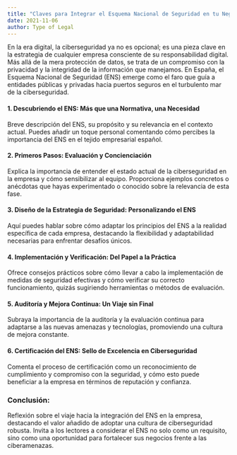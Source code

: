 ```yaml
---
title: "Claves para Integrar el Esquema Nacional de Seguridad en tu Negocio"
date: 2021-11-06
author: Type of Legal
---
```


En la era digital, la ciberseguridad ya no es opcional; es una pieza clave en la estrategia de cualquier empresa consciente de su responsabilidad digital. Más allá de la mera protección de datos, se trata de un compromiso con la privacidad y la integridad de la información que manejamos. En España, el Esquema Nacional de Seguridad (ENS) emerge como el faro que guía a entidades públicas y privadas hacia puertos seguros en el turbulento mar de la ciberseguridad.

#### 1\. **Descubriendo el ENS: Más que una Normativa, una Necesidad**

Breve descripción del ENS, su propósito y su relevancia en el contexto actual. Puedes añadir un toque personal comentando cómo percibes la importancia del ENS en el tejido empresarial español.

#### 2\. **Primeros Pasos: Evaluación y Concienciación**

Explica la importancia de entender el estado actual de la ciberseguridad en la empresa y cómo sensibilizar al equipo. Proporciona ejemplos concretos o anécdotas que hayas experimentado o conocido sobre la relevancia de esta fase.

#### 3\. **Diseño de la Estrategia de Seguridad: Personalizando el ENS**

Aquí puedes hablar sobre cómo adaptar los principios del ENS a la realidad específica de cada empresa, destacando la flexibilidad y adaptabilidad necesarias para enfrentar desafíos únicos.

#### 4\. **Implementación y Verificación: Del Papel a la Práctica**

Ofrece consejos prácticos sobre cómo llevar a cabo la implementación de medidas de seguridad efectivas y cómo verificar su correcto funcionamiento, quizás sugiriendo herramientas o métodos de evaluación.

#### 5\. **Auditoría y Mejora Continua: Un Viaje sin Final**

Subraya la importancia de la auditoría y la evaluación continua para adaptarse a las nuevas amenazas y tecnologías, promoviendo una cultura de mejora constante.

#### 6\. **Certificación del ENS: Sello de Excelencia en Ciberseguridad**

Comenta el proceso de certificación como un reconocimiento de cumplimiento y compromiso con la seguridad, y cómo esto puede beneficiar a la empresa en términos de reputación y confianza.

### Conclusión:

Reflexión sobre el viaje hacia la integración del ENS en la empresa, destacando el valor añadido de adoptar una cultura de ciberseguridad robusta. Invita a los lectores a considerar el ENS no solo como un requisito, sino como una oportunidad para fortalecer sus negocios frente a las ciberamenazas.
